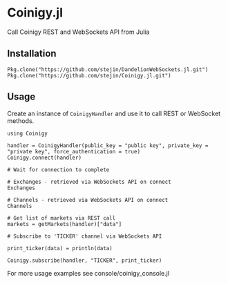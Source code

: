 # Coinigy.jl
Call Coinigy REST and WebSockets API from Julia

## Installation

```
Pkg.clone("https://github.com/stejin/DandelionWebSockets.jl.git")
Pkg.clone("https://github.com/stejin/Coinigy.jl.git")
```

## Usage
Create an instance of `CoinigyHandler` and use it to call REST or WebSocket methods.

```
using Coinigy

handler = CoinigyHandler(public_key = "public key", private_key = "private key", force_authentication = true)
Coinigy.connect(handler)

# Wait for connection to complete

# Exchanges - retrieved via WebSockets API on connect
Exchanges

# Channels - retrieved via WebSockets API on connect
Channels

# Get list of markets via REST call
markets = getMarkets(handler)["data"]

# Subscribe to 'TICKER' channel via WebSockets API

print_ticker(data) = println(data)

Coinigy.subscribe(handler, "TICKER", print_ticker)

```

For more usage examples see console/coinigy_console.jl
